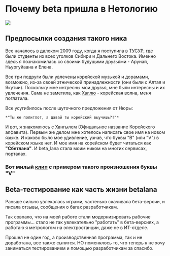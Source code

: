 # **Почему beta пришла в Нетологию**
![](https://sun9-15.userapi.com/impg/a6iixAyZRm2JZ3tbomM7qxVpREmnckZGmXKhFg/KENn6Mfebv0.jpg?size=798x314&quality=95&sign=6ce3b4c408271bb7a5cc26cfaf480ebc&type=album)

## Предпосылки создания такого ника

Все началось в далеком 2009 году, когда я поступила в [ТУСУР](https://tusur.ru/ru), где были студенты из всех уголков Сибири и Дальнего Востока. Именно здесь я познакомилась со своими будущими друзьями - Арунай, Ньургуйаана и Елена. 

Все три подруги были увлечены корейской музыкой и дорамами, возможно, из-за своей этнической принадлежности (они были с Алтая и Якутии). Поскольку мне интресны мои друзья, мне были интересны и их увлечения. 
Сама не заметила, как [Халлю](https://en.wikipedia.org/wiki/Korean_Wave) - корейская волна, меня поглатила.

Все усугибилось после шуточного предложения от Нюры:

    *"Ты же полиглот, а давай ты корейский выучишь?!"*

И вот, я знакомлюсь с Хангылем (Офицальное название Корейского алфавита).
  Первым же делом мне хотелось написать свое имя на новом языке. И каково было мое удивление, узнав, что буквы "В" (или "V") в корейском языке нет. И мое имя на корейском будет читаться как **"Сбетлана"**. И beta_lana стала моим ником на многих сервисах, порталах.

### Вот милый [клип](https://www.youtube.com/watch?v=k6msd9uh8nA) c примером такого произношения буквы "V" 

## Beta-тестирование как часть жизни betalana
Раньше сильно увлекалась играми, частенько скачивала бета-версии, и писала отзывы, сообщения о багах разработчикам.

Так совпало, что на моей работе стали модернизировать рабочие программы... стало не так увлекательно "работать" в бета-версиях, а работаю я метрологом на электростанции, даже не в ИТ-отделе. 

Прошел не один год, а производственная программа, так и не доработана, все также сыпится. НО поменялось то, что теперь я не хочу заниматься тестированием и помощью разработчикам за спасибо. 
